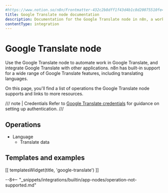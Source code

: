 ```yaml
---
#https://www.notion.so/n8n/Frontmatter-432c2b8dff1f43d4b1c8d20075510fe4
title: Google Translate node documentation
description: Documentation for the Google Translate node in n8n, a workflow automation platform. Includes details of operations and configuration, and links to examples and credentials information.
contentType: integration
---
```


# Google Translate node

Use the Google Translate node to automate work in Google Translate, and integrate Google Translate with other applications. n8n has built-in support for a wide range of Google Translate features, including translating languages.

On this page, you'll find a list of operations the Google Translate node supports and links to more resources.

/// note | Credentials
Refer to [Google Translate credentials](/integrations/builtin/credentials/google/) for guidance on setting up authentication. 
///

## Operations

* Language
    * Translate data

## Templates and examples

<!-- see https://www.notion.so/n8n/Pull-in-templates-for-the-integrations-pages-37c716837b804d30a33b47475f6e3780 -->
[[ templatesWidget(title, 'google-translate') ]]

--8<-- "_snippets/integrations/builtin/app-nodes/operation-not-supported.md"
